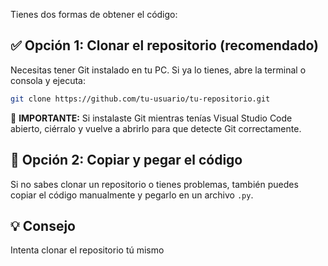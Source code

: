 

Tienes dos formas de obtener el código:

## ✅ Opción 1: Clonar el repositorio (recomendado)

Necesitas tener Git instalado en tu PC. Si ya lo tienes, abre la terminal o consola y ejecuta:

```bash
git clone https://github.com/tu-usuario/tu-repositorio.git
```

🔄 **IMPORTANTE:** Si instalaste Git mientras tenías Visual Studio Code abierto, ciérralo y vuelve a abrirlo para que detecte Git correctamente.

## 📝 Opción 2: Copiar y pegar el código

Si no sabes clonar un repositorio o tienes problemas, también puedes copiar el código manualmente y pegarlo en un archivo `.py`.

## 💡 Consejo

Intenta clonar el repositorio tú mismo
